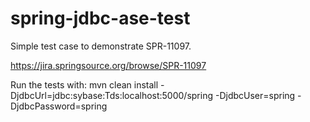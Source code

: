spring-jdbc-ase-test
===============

Simple test case to demonstrate SPR-11097.

https://jira.springsource.org/browse/SPR-11097

Run the tests with:
mvn clean install -DjdbcUrl=jdbc:sybase:Tds:localhost:5000/spring -DjdbcUser=spring -DjdbcPassword=spring

